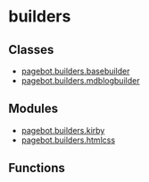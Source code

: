 # builders

## Classes

* [pagebot.builders.basebuilder](pagebot.builders.basebuilder)
* [pagebot.builders.mdblogbuilder](pagebot.builders.mdblogbuilder)

## Modules

* [pagebot.builders.kirby](pagebot.builders.kirby)
* [pagebot.builders.htmlcss](pagebot.builders.htmlcss)

## Functions

